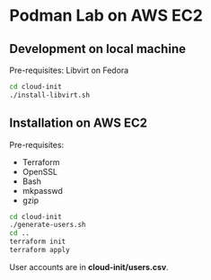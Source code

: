# Podman Lab on AWS EC2

## Development on local machine

Pre-requisites: Libvirt on Fedora

```sh
cd cloud-init
./install-libvirt.sh
```

## Installation on AWS EC2

Pre-requisites:

- Terraform
- OpenSSL
- Bash
- mkpasswd
- gzip

```sh
cd cloud-init
./generate-users.sh
cd ..
terraform init
terraform apply
```

User accounts are in **cloud-init/users.csv**.
